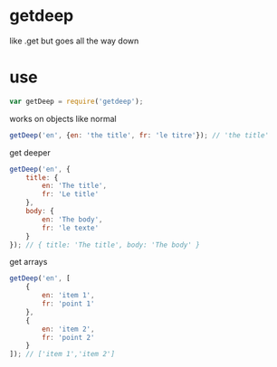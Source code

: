 # getdeep
like .get but goes all the way down

# use
```javascript
var getDeep = require('getdeep');
```

works on objects like normal
```javascript
getDeep('en', {en: 'the title', fr: 'le titre'}); // 'the title'
```

get deeper
```javascript
getDeep('en', {
    title: {
        en: 'The title',
        fr: 'Le title'
    },
    body: {
        en: 'The body',
        fr: 'le texte'
    }
}); // { title: 'The title', body: 'The body' }
```

get arrays
```javascript
getDeep('en', [
    {
        en: 'item 1',
        fr: 'point 1'
    },
    {
        en: 'item 2',
        fr: 'point 2'
    }
]); // ['item 1','item 2']
```

